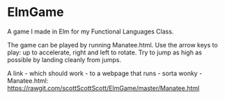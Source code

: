 # ElmGame

A game I made in Elm for my Functional Languages Class.

The game can be played by running Manatee.html.
Use the arrow keys to play: up to accelerate, right and left to rotate.
Try to jump as high as possible by landing cleanly from jumps.

A link - which should work - to a webpage that runs - sorta wonky - Manatee.html: 
https://rawgit.com/scottScottScott/ElmGame/master/Manatee.html
